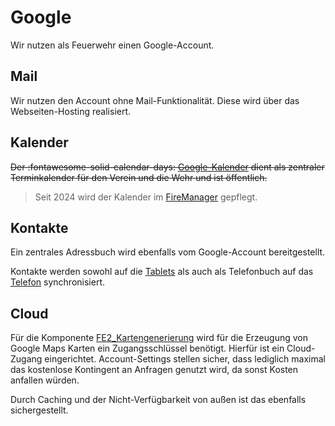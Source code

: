 # Google

Wir nutzen als Feuerwehr einen Google-Account.

## Mail

Wir nutzen den Account ohne Mail-Funktionalität. Diese wird über das Webseiten-Hosting realisiert.

## Kalender

~~Der :fontawesome-solid-calendar-days: [Google-Kalender](https://calendar.google.com/calendar/ical/feuerwehrbaudenbach%40gmail.com/public/basic.ics) 
dient als zentraler Terminkalender für den Verein und die Wehr und ist öffentlich.~~

> Seit 2024 wird der Kalender im [FireManager](FireManager.md) gepflegt.

## Kontakte

Ein zentrales Adressbuch wird ebenfalls vom Google-Account bereitgestellt.

Kontakte werden sowohl auf die [Tablets](../Hardware/Fahrzeug.md#tablet) als auch als Telefonbuch auf das [Telefon](../Hardware/Netzwerk.md#telefon) synchronisiert.

## Cloud

Für die Komponente [FE2_Kartengenerierung](../Software/FE2_Kartengenerierung.md) wird für die Erzeugung von Google Maps Karten 
ein Zugangsschlüssel benötigt.
Hierfür ist ein Cloud-Zugang eingerichtet. Account-Settings stellen sicher, dass lediglich maximal das kostenlose Kontingent 
an Anfragen genutzt wird, da sonst Kosten anfallen würden.

Durch Caching und der Nicht-Verfügbarkeit von außen ist das ebenfalls sichergestellt.